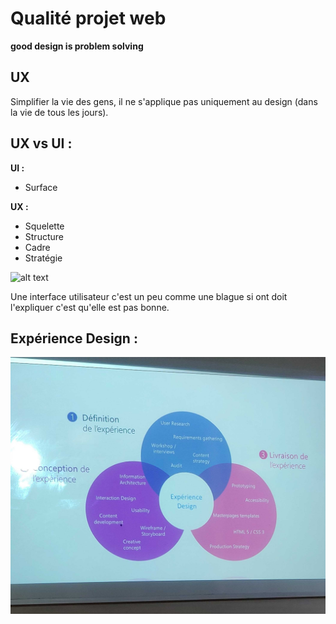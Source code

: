# Qualité projet web

**good design is problem solving**

## UX
Simplifier la vie des gens, il ne s'applique pas uniquement au design (dans la vie de tous les jours).

## UX vs UI :
**UI :**
- Surface 

**UX :**
- Squelette 
- Structure
- Cadre
- Stratégie

![alt text](https://www.yeah-communication.com/wp-content/uploads/2018/12/blog-article-ux-01.png "Entité")

Une interface utilisateur c'est un peu comme une blague si ont doit l'expliquer c'est qu'elle est pas bonne.

## Expérience Design :

![alt text](img/exp_design.png "Entité")